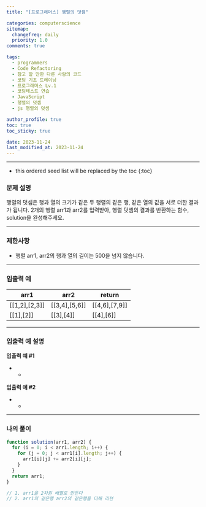 ```yaml
---
title: "[프로그래머스] 행렬의 덧셈"

categories: computerscience
sitemap:
  changefreq: daily
  priority: 1.0
comments: true

tags:
  - programmers
  - Code Refactoring
  - 참고 할 만한 다른 사람의 코드
  - 코딩 기초 트레이닝
  - 프로그래머스 Lv.1
  - 코딩테스트 연습
  - JavaScript
  - 행렬의 덧셈
  - js 행렬의 덧셈

author_profile: true
toc: true
toc_sticky: true

date: 2023-11-24
last_modified_at: 2023-11-24
---
```


---

<!-- prettier-ignore -->
* this ordered seed list will be replaced by the toc 
{:toc}

### 문제 설명

행렬의 덧셈은 행과 열의 크기가 같은 두 행렬의 같은 행, 같은 열의 값을 서로 더한 결과가 됩니다. 2개의 행렬 arr1과 arr2를 입력받아, 행렬 덧셈의 결과를 반환하는 함수, solution을 완성해주세요.

---

### 제한사항

- 행렬 arr1, arr2의 행과 열의 길이는 500을 넘지 않습니다.

---

### 입출력 예

| arr1          | arr2          | return        |
| ------------- | ------------- | ------------- |
| [[1,2],[2,3]] | [[3,4],[5,6]] | [[4,6],[7,9]] |
| [[1],[2]]     | [[3],[4]]     | [[4],[6]]     |

---

### 입출력 예 설명

**입출력 예 #1**

- -

**입출력 예 #2**

- -

---

### 나의 풀이

```jsx
function solution(arr1, arr2) {
  for (i = 0; i < arr1.length; i++) {
    for (j = 0; j < arr1[i].length; j++) {
      arr1[i][j] += arr2[i][j];
    }
  }
  return arr1;
}

// 1. arr1을 2차원 배열로 만든다
// 2. arr1의 같은행 arr2의 같은행을 더해 리턴
```
